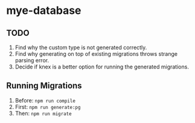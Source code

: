 # mye-database

## TODO

1. Find why the custom type is not generated correctly.
1. Find why generating on top of existing migrations throws strange parsing error.
1. Decide if knex is a better option for running the generated migrations.

## Running Migrations

1. Before: `npm run compile`
1. First: `npm run generate:pg`
1. Then: `npm run migrate`
